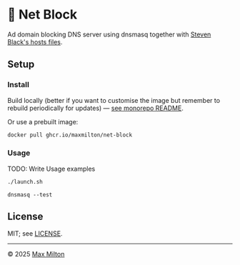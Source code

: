 # 🛑 Net Block

Ad domain blocking DNS server using dnsmasq together with [Steven Black's hosts files](https://github.com/StevenBlack/hosts).

## Setup

### Install

Build locally (better if you want to customise the image but remember to rebuild periodically for updates) — [see monorepo README](https://github.com/MaxMilton/dockerfiles/blob/master/README.md).

Or use a prebuilt image:

```sh
docker pull ghcr.io/maxmilton/net-block
```

### Usage

TODO: Write Usage examples

```sh
./launch.sh
```

`dnsmasq --test`

## License

MIT; see [LICENSE](https://github.com/MaxMilton/dockerfiles/blob/master/LICENSE).

---

© 2025 [Max Milton](https://maxmilton.com)

